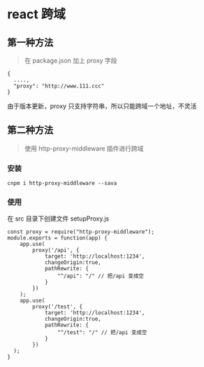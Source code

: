 # react 跨域
## 第一种方法
> 在 package.json 加上 proxy 字段

```
{
  ....,
  "proxy": "http://www.111.ccc"
}
```

由于版本更新，proxy 只支持字符串，所以只能跨域一个地址，不灵活

## 第二种方法
> 使用 http-proxy-middleware 插件进行跨域

### 安装

`cnpm i http-proxy-middleware --sava`


### 使用
在 src 目录下创建文件 setupProxy.js

```
const proxy = require("http-proxy-middleware");
module.exports = function(app) { 
    app.use(
        proxy('/api', {
            target: 'http://localhost:1234',
            changeOrigin:true,
            pathRewrite: {
                "^/api": "/" // 把/api 变成空
            }
        })
    );
    app.use(
        proxy('/test', {
            target: 'http://localhost:1234',
            changeOrigin:true,
            pathRewrite: {
                "^/test": "/" // 把/api 变成空
            }
        })
  );
}
```


